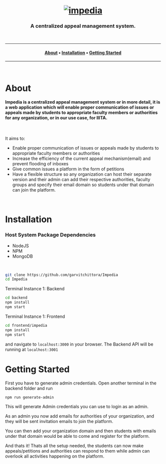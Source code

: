 <h1 align="center">
    <a href="https://github.com/garvitchittora/Impedia"><img src="https://i.imgur.com/uWemPNc.png" alt="impedia"></a>
</h1>

<h3 align="center">A centralized appeal management system.</h3>
<br>

---

<h4 align="center">
  <a href="#About">About</a> •
  <a href="#Installation">Installation</a> •
  <a href="#Getting-Started">Getting Started</a>
</h4>

---
<br>

# About

<h4>
Impedia is a centralized appeal management system or in more detail, it is a web application which will enable proper communication of issues or appeals made by students to appropriate faculty members or authorities for any organization, or in our use case, for IIITA.
</h4>
<br>

It aims to:
* Enable proper communication of issues or appeals made by students to appropriate faculty members or authorities
* Increase the efficiency of the current appeal mechanism(email) and prevent flooding of inboxes
* Give common issues a platform in the form of petitions
* Have a flexible structure so any organization can host their separate version and their admin can add their respective authorities, faculty groups and specify their email domain so students under that domain can join the platform.

<br>

# Installation

### Host System Package Dependencies

* NodeJS
* NPM
* MongoDB

<br>

```sh
git clone https://github.com/garvitchittora/Impedia
cd Impedia
```

Terminal Instance 1: Backend
```sh
cd backend
npm install
npm start
```

Terminal Instance 1: Frontend
```sh
cd frontend/impedia
npm install
npm start
```
and navigate to `localhost:3000` in your browser. The Backend API will be running at `localhost:3001`

# Getting Started

First you have to generate admin credentials. Open another terminal in the backend folder and run
```sh
npm run generate-admin
```
This will generate Admin credentials you can use to login as an admin.

As an admin you now add emails for authorities of your organization, and they will be sent invitation emails to join the platform.

You can then add your organization domain and then students with emails under that domain would be able to come and register for the platform.

And thats it! Thats all the setup needed, the students can now make appeals/petitions and authorities can respond to them while admin can overlook all activities happening on the platform.